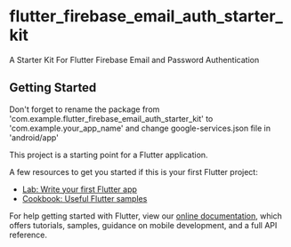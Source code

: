 # flutter_firebase_email_auth_starter_kit

A Starter Kit For Flutter Firebase Email and Password Authentication

## Getting Started

Don't forget to rename the package from 'com.example.flutter_firebase_email_auth_starter_kit' to 'com.example.your_app_name' and change google-services.json file in 'android/app'

This project is a starting point for a Flutter application.

A few resources to get you started if this is your first Flutter project:

- [Lab: Write your first Flutter app](https://flutter.dev/docs/get-started/codelab)
- [Cookbook: Useful Flutter samples](https://flutter.dev/docs/cookbook)

For help getting started with Flutter, view our
[online documentation](https://flutter.dev/docs), which offers tutorials,
samples, guidance on mobile development, and a full API reference.

